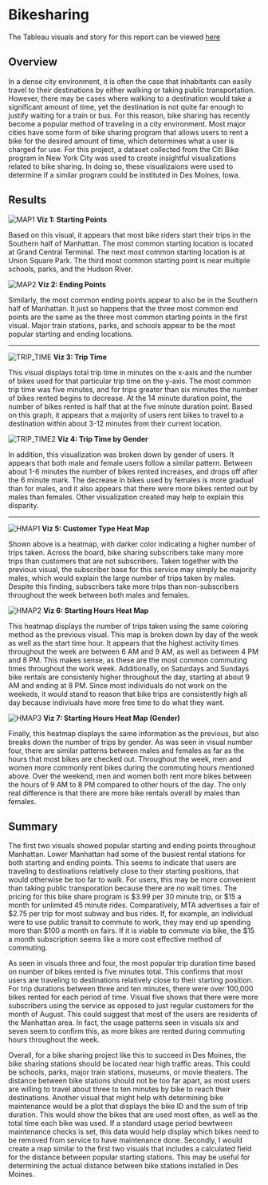 # Bikesharing

The Tableau visuals and story for this report can be viewed [here](https://public.tableau.com/app/profile/ryan6201/viz/CitibikeChallenge_16551529798880/NYCCitibikes#1)

## Overview
In a dense city environment, it is often the case that inhabitants can easily travel to their destinations by either walking or taking public transportation.  However, there may be cases where walking to a destination would take a significant amount of time, yet the destination is not quite far enough to justify waiting for a train or bus.  For this reason, bike sharing has recently become a popular method of traveling in a city environment.  Most major cities have some form of bike sharing program that allows users to rent a bike for the desired amount of time, which determines what a user is charged for use.  For this project, a dataset collected from the Citi Bike program in New York City was used to create insightful visualizations related to bike sharing.  In doing so, these visualizaions were used to determine if a similar program could be instituted in Des Moines, Iowa.

## Results
![MAP1](https://github.com/Mots94/Bikesharing/blob/main/Images/Tableau_Map_1.PNG)
**Viz 1: Starting Points**

Based on this visual, it appears that most bike riders start their trips in the Southern half of Manhattan.  The most common starting location is located at Grand Central Terminal.  The next most common starting location is at Union Square Park.  The third most common starting point is near multiple schools, parks, and the Hudson River.

![MAP2](https://github.com/Mots94/Bikesharing/blob/main/Images/Tableau_Map_2.PNG)
**Viz 2: Ending Points**

Similarly, the most common ending points appear to also be in the Southern half of Manhattan.  It just so happens that the three most common end points are the same as the three most common starting points in the first visual.  Major train stations, parks, and schools appear to be the most popular starting and ending locations.

---

![TRIP_TIME](https://github.com/Mots94/Bikesharing/blob/main/Images/Tableau_Trips_1.PNG)
**Viz 3: Trip Time**

This visual displays total trip time in minutes on the x-axis and the number of bikes used for that particular trip time on the y-axis.  The most common trip time was five minutes, and for trips greater than six minutes the number of bikes rented begins to decrease.  At the 14 minute duration point, the number of bikes rented is half that at the five minute duration point.  Based on this graph, it appears that a majority of users rent bikes to travel to a destination within about 3-12 minutes from their current location.

![TRIP_TIME2](https://github.com/Mots94/Bikesharing/blob/main/Images/Tableau_Trips_2.PNG)
**Viz 4: Trip Time by Gender**

In addition, this visualization was broken down by gender of users.  It appears that both male and female users follow a similar pattern.  Between about 1-6 minutes the number of bikes rented increases, and drops off after the 6 minute mark.  The decrease in bikes used by females is more gradual than for males, and it also appears that there were more bikes rented out by males than females.  Other visualization created may help to explain this disparity.

---

![HMAP1](https://github.com/Mots94/Bikesharing/blob/main/Images/Tableau_HeatMap_CustomerType.PNG)
**Viz 5: Customer Type Heat Map**

Shown above is a heatmap, with darker color indicating a higher number of trips taken.  Across the board, bike sharing subscribers take many more trips than customers that are not subscribers.  Taken together with the previous visual, the subscriber base for this service may simply be majority males, which would explain the large number of trips taken by males.  Despite this finding, subscribers take more trips than non-subscribers throughout the week between both males and females.

![HMAP2](https://github.com/Mots94/Bikesharing/blob/main/Images/Tableau_HeatMap_StartHour.PNG)
**Viz 6: Starting Hours Heat Map**

This heatmap displays the number of trips taken using the same coloring method as the previous visual.  This map is broken down by day of the week as well as the start time hour.  It appears that the highest activity times throughout the week are between 6 AM and 9 AM, as well as between 4 PM and 8 PM.  This makes sense, as these are the most common commuting times throughout the work week.  Additionally, on Saturdays and Sundays bike rentals are consistenly higher throughout the day, starting at about 9 AM and ending at 8 PM.  Since most individuals do not work on the weekeds, it would stand to reason that bike trips are consistently high all day because indiviuals have more free time to do what they want.

![HMAP3](https://github.com/Mots94/Bikesharing/blob/main/Images/Tableau_HeatMap_StartHour_Gender.PNG)
**Viz 7: Starting Hours Heat Map (Gender)**

Finally, this heatmap displays the same information as the previous, but also breaks down the number of trips by gender.  As was seen in visual number four, there are similar patterns between males and females as far as the hours that most bikes are checked out.  Throughout the week, men and women more commonly rent bikes during the commuting hours mentioned above.  Over the weekend, men and women both rent more bikes between the hours of 9 AM to 8 PM compared to other hours of the day.  The only real difference is that there are more bike rentals overall by males than females.

## Summary
The first two visuals showed popular starting and ending points throughout Manhattan.  Lower Manhattan had some of the busiest rental stations for both starting and ending points. This seems to indicate that users are traveling to destinations relatively close to their starting positions, that would otherwise be too far to walk.  For users, this may be more convenient than taking public transporation because there are no wait times.  The pricing for this bike share program is $3.99 per 30 minute trip, or $15 a month for unlimited 45 minute rides.  Comparatively, MTA advertises a fair of $2.75 per trip for most subway and bus rides.  If, for example, an individual were to use public transit to commute to work, they may end up spending more than $100 a month on fairs.  If it is viable to commute via bike, the $15 a month subscription seems like a more cost effective method of commuting.

As seen in visuals three and four, the most popular trip duration time based on number of bikes rented is five minutes total.  This confirms that most users are traveling to destinations relatively close to their starting position.  For trip durations between three and ten minutes, there were over 100,000 bikes rented for each period of time.  Visual five shows that there were more subscribers using the service as opposed to just regular customers for the month of August.  This could suggest that most of the users are residents of the Manhattan area.  In fact, the usage patterns seen in visuals six and seven seem to confirm this, as more bikes are rented during commuting hours throughout the week.  

Overall, for a bike sharing project like this to succeed in Des Moines, the bike sharing stations should be located near high traffic areas.  This could be schools, parks, major train stations, museums, or movie theaters.  The distance between bike stations should not be too far apart, as most users are willing to travel about three to ten minutes by bike to reach their destinations.  Another visual that might help with determining bike maintenance would be a plot that displays the bike ID and the sum of trip duration.  This would show the bikes that are used most often, as well as the total time each bike was used.  If a standard usage period bewtween maintenance checks is set, this data would help display which bikes need to be removed from service to have maintenance done.  Secondly, I would create a map similar to the first two visuals that includes a calculated field for the distance between popular starting stations.  This may be useful for determining the actual distance between bike stations installed in Des Moines.  
